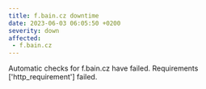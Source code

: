 ```yaml
---
title: f.bain.cz downtime
date: 2023-06-03 06:05:50 +0200
severity: down
affected:
 - f.bain.cz
---
```

Automatic checks for f.bain.cz have failed. Requirements ['http_requirement'] failed.
